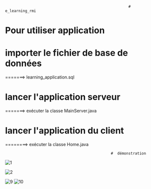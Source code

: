                                                             # e_learning_rmi
 # Pour utiliser application 

# importer le fichier de base de données

=======> learning_application.sql

 # lancer l'application serveur
 
=======> exécuter la classe MainServer.java

#  lancer l'application du client

========> exécuter la classe Home.java

                                                    #  démonstration 
                                                    
  ![1](https://user-images.githubusercontent.com/56040047/215620408-41e93393-4996-4b76-ac17-6eed3c80f044.png)

![2](https://user-images.githubusercontent.com/56040047/215620179-2d9e857a-c2b6-4b2d-86af-7a2a0895a160.png)



![9](https://user-images.githubusercontent.com/56040047/215620209-ad39fb7c-3bc4-404c-b375-b6bfc50f0bcb.png)
![10](https://user-images.githubusercontent.com/56040047/215620210-ef4fc386-a7f3-4bf3-a7e9-77b2133e7b54.png)

                                                    
      
            
                                                      
                                                     
                                                     

